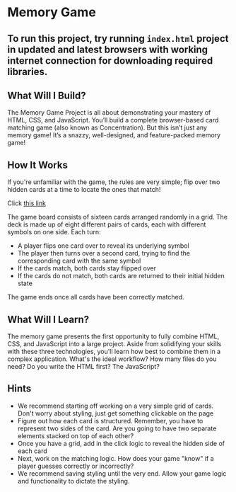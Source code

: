 # Memory Game

## To run this project, try running `index.html` project in updated and latest browsers with working internet connection for downloading required libraries.

## What Will I Build?
The Memory Game Project is all about demonstrating your mastery of HTML, CSS, and JavaScript. You’ll build a complete browser-based card matching game (also known as Concentration). But this isn’t just any memory game! It’s a snazzy, well-designed, and feature-packed memory game!

## How It Works
If you're unfamiliar with the game, the rules are very simple; flip over two hidden cards at a time to locate the ones that match!

Click [this link](https://card-matching.netlify.com/)

The game board consists of sixteen cards arranged randomly in a grid. The deck is made up of eight different pairs of cards, each with different symbols on one side. Each turn:

* A player flips one card over to reveal its underlying symbol
* The player then turns over a second card, trying to find the corresponding card with the same symbol
* If the cards match, both cards stay flipped over
* If the cards do not match, both cards are returned to their initial hidden state

The game ends once all cards have been correctly matched.

## What Will I Learn?
The memory game presents the first opportunity to fully combine HTML, CSS, and JavaScript into a large project. Aside from solidifying your skills with these three technologies, you'll learn how best to combine them in a complex application. What's the ideal workflow? How many files do you need? Do you write the HTML first? The JavaScript?

## Hints
* We recommend starting off working on a very simple grid of cards. Don't worry about styling, just get something clickable on the page
* Figure out how each card is structured. Remember, you have to represent two sides of the card. Are you going to have two separate elements stacked on top of each other?
* Once you have a grid, add in the click logic to reveal the hidden side of each card
* Next, work on the matching logic. How does your game "know" if a player guesses correctly or incorrectly?
* We recommend saving styling until the very end. Allow your game logic and functionality to dictate the styling.
